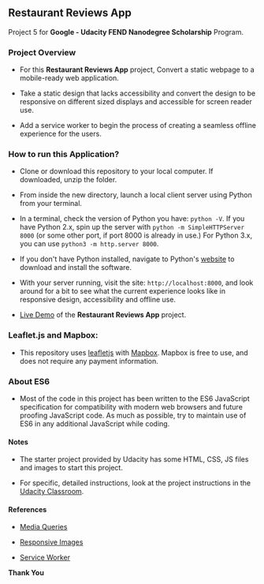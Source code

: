 ## Restaurant Reviews App

   Project 5 for **Google - Udacity FEND Nanodegree Scholarship** Program.

### Project Overview

   * For this **Restaurant Reviews App** project, Convert a static webpage to a mobile-ready web application.

   * Take a static design that lacks accessibility and convert the design to be responsive on different sized displays and accessible for screen reader use.

   * Add a service worker to begin the process of creating a seamless offline experience for the users.

### How to run this Application?

   * Clone or download this repository to your local computer. If downloaded, unzip the folder.

   * From inside the new directory, launch a local client server using Python from your terminal.

   * In a terminal, check the version of Python you have: `python -V`. If you have Python 2.x, spin up the server with `python -m SimpleHTTPServer 8000` (or some other port, if port 8000 is already in use.) For Python 3.x, you can use `python3 -m http.server 8000`. 
   
   * If you don't have Python installed, navigate to Python's [website](https://www.python.org/) to download and install the software.
   
   * With your server running, visit the site: `http://localhost:8000`, and look around for a bit to see what the current experience looks like in responsive design, accessibility and offline use.

   * [Live Demo](https://leediyal14.github.io/FEND-Restaurant-Reviews-App/) of the **Restaurant Reviews App** project.

### Leaflet.js and Mapbox:

   * This repository uses [leafletjs](https://leafletjs.com/) with [Mapbox](https://www.mapbox.com/). Mapbox is free to use, and does not require any payment information. 

### About ES6

   * Most of the code in this project has been written to the ES6 JavaScript specification for compatibility with modern web browsers and future proofing JavaScript code. As much as possible, try to maintain use of ES6 in any additional JavaScript while coding.

#### Notes

   * The starter project provided by Udacity has some HTML, CSS, JS files and images to start this project.

   * For specific, detailed instructions, look at the project instructions in the [Udacity Classroom](https://classroom.udacity.com/me).

#### References

   * [Media Queries](https://css-tricks.com/snippets/css/media-queries-for-standard-devices/)

   * [Responsive Images](https://developers.google.com/web/ilt/pwa/lab-responsive-images)

   * [Service Worker](https://developers.google.com/web/fundamentals/primers/service-workers/://leafletjs.com/)

**Thank You**